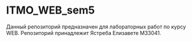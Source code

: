 # ITMO_WEB_sem5
Данный репозиторий предназначен для лабораторных работ по курсу WEB. 
Репозиторий принадлежит Ястреба Елизавете М33041.
